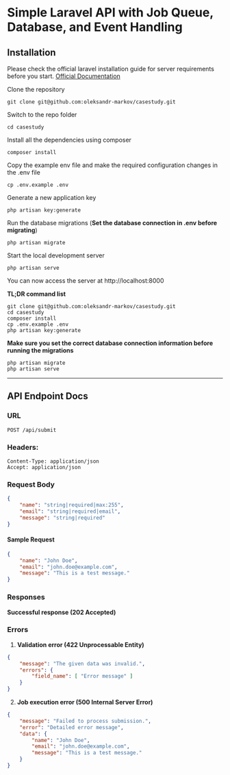 # Simple Laravel API with Job Queue, Database, and Event Handling

## Installation

Please check the official laravel installation guide for server requirements before you start. [Official Documentation](https://laravel.com/docs/10.x)

Clone the repository

    git clone git@github.com:oleksandr-markov/casestudy.git

Switch to the repo folder

    cd casestudy

Install all the dependencies using composer

    composer install

Copy the example env file and make the required configuration changes in the .env file

    cp .env.example .env

Generate a new application key

    php artisan key:generate

Run the database migrations (**Set the database connection in .env before migrating**)

    php artisan migrate

Start the local development server

    php artisan serve

You can now access the server at http://localhost:8000

**TL;DR command list**

    git clone git@github.com:oleksandr-markov/casestudy.git
    cd casestudy
    composer install
    cp .env.example .env
    php artisan key:generate

**Make sure you set the correct database connection information before running the migrations**

    php artisan migrate
    php artisan serve

---

## API Endpoint Docs
### URL
`POST /api/submit`

### Headers:
```text
Content-Type: application/json
Accept: application/json
```


### Request Body
```json
{ 
    "name": "string|required|max:255", 
    "email": "string|required|email", 
    "message": "string|required" 
}
```

#### Sample Request
```json
{ 
    "name": "John Doe", 
    "email": "john.doe@example.com", 
    "message": "This is a test message."
}
```

### Responses
**Successful response (202 Accepted)**

### Errors
1. **Validation error (422 Unprocessable Entity)**
```json
{ 
    "message": "The given data was invalid.", 
    "errors": {
        "field_name": [ "Error message" ]
    } 
}
```

2. **Job execution error (500 Internal Server Error)**
```json
{
    "message": "Failed to process submission.", 
    "error": "Detailed error message", 
    "data": {
        "name": "John Doe", 
        "email": "john.doe@example.com", 
        "message": "This is a test message."
    }
}
``` 
